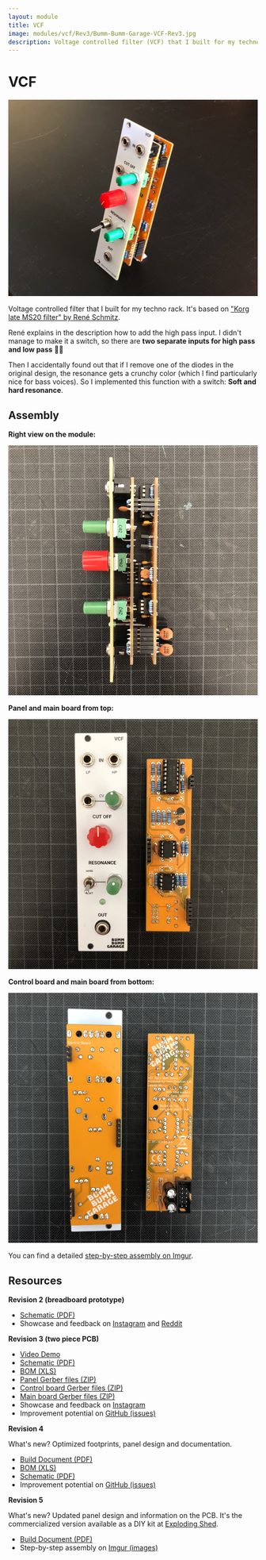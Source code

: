 ```yaml
---
layout: module
title: VCF
image: modules/vcf/Rev3/Bumm-Bumm-Garage-VCF-Rev3.jpg
description: Voltage controlled filter (VCF) that I built for my techno rack.
---
```


# VCF

![](Rev3/Bumm-Bumm-Garage-VCF-Rev3.jpg)

Voltage controlled filter that I built for my techno rack. It's based on ["Korg late MS20 filter" by René Schmitz](https://www.schmitzbits.de/ms20.html).

René explains in the description how to add the high pass input. I didn't manage to make it a switch, so there are **two separate inputs for high pass and low pass** 🤷‍♂️

Then I accidentally found out that if I remove one of the diodes in the original design, the resonance gets a crunchy color (which I find particularly nice for bass voices). So I implemented this function with a switch: **Soft and hard resonance**.

## Assembly

**Right view on the module:**

![](Rev5/Bumm-Bumm-Garage-VCF-Rev5-Right.jpg)

**Panel and main board from top:**

![](Rev5/Bumm-Bumm-Garage-VCF-Rev5-Top.jpg)

**Control board and main board from bottom:**

![](Rev5/Bumm-Bumm-Garage-VCF-Rev5-Bottom.jpg)

You can find a detailed [step-by-step assembly on Imgur](https://imgur.com/gallery/KzbNrbc).

## Resources

**Revision 2 (breadboard prototype)**

* [Schematic (PDF)](Rev2/Bumm-Bumm-Garage-VCF-Rev2-Schematic.pdf)
* Showcase and feedback on [Instagram](https://www.instagram.com/p/CT4t3L1NxrV/) and [Reddit](https://www.reddit.com/r/synthdiy/comments/ppebad/vcf_lp_hp_ms20_inspired/)

**Revision 3 (two piece PCB)**

* [Video Demo](https://www.youtube.com/watch?v=bDhkRAk-1UY)
* [Schematic (PDF)](Rev3/Bumm-Bumm-Garage-VCF-Rev3-Schematic.pdf)
* [BOM (XLS)](Rev3/Bumm-Bumm-Garage-VCF-Rev3-BOM.xls)
* [Panel Gerber files (ZIP)](Rev3/Bumm-Bumm-Garage-VCF-Rev3-PCB-Gerber-Panel.zip)
* [Control board Gerber files (ZIP)](Rev3/Bumm-Bumm-Garage-VCF-Rev3-PCB-Gerber-Control_Board.zip)
* [Main board Gerber files (ZIP)](Rev3/Bumm-Bumm-Garage-VCF-Rev3-PCB-Gerber-Main_Board.zip)
* Showcase and feedback on [Instagram](https://www.instagram.com/p/CWIzVhPtUZS/)
* Improvement potential on [GitHub (issues)](https://github.com/bummbummgarage/bummbummgarage.github.io/issues?q=is%3Aissue+is%3Aopen+%5BVCF+Rev3%5D)

**Revision 4**

What's new? Optimized footprints, panel design and documentation.

* [Build Document (PDF)](Rev4/Bumm-Bumm-Garage-VCF-Rev4-Build_Doc.pdf)
* [BOM (XLS)](Rev4/Bumm-Bumm-Garage-VCF-Rev4-BOM.xls)
* [Schematic (PDF)](Rev4/Bumm-Bumm-Garage-VCF-Rev4-Schematic.pdf)
* Improvement potential on [GitHub (issues)](https://github.com/bummbummgarage/bummbummgarage.github.io/issues?q=is%3Aissue+is%3Aopen+%5BVCF+Rev4%5D)

**Revision 5**

What's new? Updated panel design and information on the PCB. It's the commercialized version available as a DIY kit at [Exploding Shed](https://www.exploding-shed.com/).

* [Build Document (PDF)](Rev5/Bumm-Bumm-Garage-VCF-Rev5-Build_Doc.pdf)
* Step-by-step assembly on [Imgur (images)](https://imgur.com/gallery/KzbNrbc)
